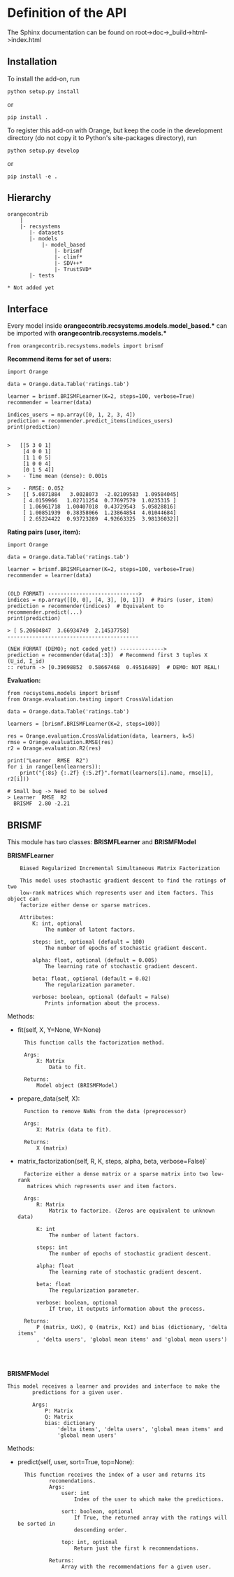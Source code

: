 Definition of the API
=====================

The Sphinx documentation can be found on root->doc->_build->html->index.html


Installation
------------

To install the add-on, run

    python setup.py install

or

    pip install .

To register this add-on with Orange, but keep the code in the development directory (do not copy it to 
Python's site-packages directory), run

    python setup.py develop

or

    pip install -e .


Hierarchy
---------
```
orangecontrib
    |
    |- recsystems
       |- datasets
       |- models
           |- model_based
               |- brismf
               |- climf*
               |- SDV++*
               |- TrustSVD*
       |- tests
       
* Not added yet
```



Interface
---------

Every model inside **orangecontrib.recsystems.models.model_based.\*** can be imported with **orangecontrib.recsystems.models.\***

    from orangecontrib.recsystems.models import brismf
    
**Recommend items for set of users:**

    import Orange

    data = Orange.data.Table('ratings.tab')

    learner = brismf.BRISMFLearner(K=2, steps=100, verbose=True)
    recommender = learner(data)

    indices_users = np.array([0, 1, 2, 3, 4])
    prediction = recommender.predict_items(indices_users)
    print(prediction)
    
    
    >   [[5 3 0 1]
         [4 0 0 1]
         [1 1 0 5]
         [1 0 0 4]
         [0 1 5 4]]
    >    - Time mean (dense): 0.001s
       
    >    - RMSE: 0.052
    >    [[ 5.0871884   3.0028073  -2.02109583  1.09584045]
         [ 4.0159966   1.02711254  0.77697579  1.0235315 ]
         [ 1.06961718  1.00407018  0.43729543  5.05828816]
         [ 1.00851939  0.38358066  1.23864854  4.01044684]
         [ 2.65224422  0.93723289  4.92663325  3.98136032]]

**Rating pairs (user, item):**

    import Orange

    data = Orange.data.Table('ratings.tab')

    learner = brismf.BRISMFLearner(K=2, steps=100, verbose=True)
    recommender = learner(data)
    
    
    (OLD FORMAT) ----------------------------->
    indices = np.array([[0, 0], [4, 3], [0, 1]])  # Pairs (user, item)
    prediction = recommender(indices)  # Equivalent to recommender.predict(...)
    print(prediction)
    
    > [ 5.20604847  3.66934749  2.14537758]
    ------------------------------------------
    
    (NEW FORMAT (DEMO); not coded yet!) -------------->
    prediction = recommender(data[:3])  # Recommend first 3 tuples X (U_id, I_id)
    :: return -> [0.39698852  0.58667468  0.49516489]  # DEMO: NOT REAL!
    
    
    


**Evaluation:**

    from recsystems.models import brismf
    from Orange.evaluation.testing import CrossValidation
    
    data = Orange.data.Table('ratings.tab')
    
    learners = [brismf.BRISMFLearner(K=2, steps=100)]
    
    res = Orange.evaluation.CrossValidation(data, learners, k=5)
    rmse = Orange.evaluation.RMSE(res)
    r2 = Orange.evaluation.R2(res)
    
    print("Learner  RMSE  R2")
    for i in range(len(learners)):
        print("{:8s} {:.2f} {:5.2f}".format(learners[i].name, rmse[i], r2[i]))
        
    # Small bug -> Need to be solved
    > Learner  RMSE  R2
      BRISMF  2.80 -2.21
    
BRISMF
------

This module has two classes: **BRISMFLearner** and **BRISMFModel**

**BRISMFLearner**
```
    Biased Regularized Incremental Simultaneous Matrix Factorization

    This model uses stochastic gradient descent to find the ratings of two
    low-rank matrices which represents user and item factors. This object can
    factorize either dense or sparse matrices.

    Attributes:
        K: int, optional
            The number of latent factors.

        steps: int, optional (default = 100)
            The number of epochs of stochastic gradient descent.

        alpha: float, optional (default = 0.005)
            The learning rate of stochastic gradient descent.

        beta: float, optional (default = 0.02)
            The regularization parameter.

        verbose: boolean, optional (default = False)
            Prints information about the process.
```

Methods:

* fit(self, X, Y=None, W=None)

        This function calls the factorization method.

        Args:
            X: Matrix
                Data to fit.

        Returns:
            Model object (BRISMFModel)

* prepare_data(self, X):

        Function to remove NaNs from the data (preprocessor)

        Args:
            X: Matrix (data to fit).

        Returns:
            X (matrix)

* matrix_factorization(self, R, K, steps, alpha, beta, verbose=False)`

        Factorize either a dense matrix or a sparse matrix into two low-rank
         matrices which represents user and item factors.

        Args:
            R: Matrix
                Matrix to factorize. (Zeros are equivalent to unknown data)

            K: int
                The number of latent factors.

            steps: int
                The number of epochs of stochastic gradient descent.

            alpha: float
                The learning rate of stochastic gradient descent.

            beta: float
                The regularization parameter.

            verbose: boolean, optional
                If true, it outputs information about the process.

        Returns:
            P (matrix, UxK), Q (matrix, KxI) and bias (dictionary, 'delta items'
            , 'delta users', 'global mean items' and 'global mean users')

<br>
<br>

**BRISMFModel**

```
This model receives a learner and provides and interface to make the
        predictions for a given user.

        Args:
            P: Matrix
            Q: Matrix
            bias: dictionary
                'delta items', 'delta users', 'global mean items' and
                'global mean users'
```

Methods:

* predict(self, user, sort=True, top=None):

        This function receives the index of a user and returns its
                recomendations.
                Args:
                    user: int
                        Index of the user to which make the predictions.
        
                    sort: boolean, optional
                        If True, the returned array with the ratings will be sorted in
                        descending order.
        
                    top: int, optional
                        Return just the first k recommendations.
        
                Returns:
                    Array with the recommendations for a given user.
